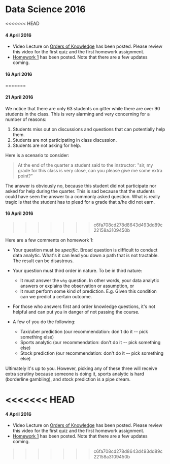 # Data Science 2016

<<<<<<< HEAD
#### 4 April 2016

- Video Lecture on [Orders of Knowledge](https://youtu.be/fEVZG5nYzqM) has been posted.  Please review this video for the first quiz and the first homework assignment.
- [Homework 1](notes/homeworks/homework1.md) has been posted.  Note that there are a few updates coming.  

#### 16 Aprl 2016
=======
#### 21 April 2016

We notice that there are only 63 students on gitter while there are over 90 students in the class.  This is very alarming and very concerning for a number of reasons:

1. Students miss out on discussions and questions that can potentially help them.
2. Students are not participating in class discussion.
3. Students are not asking for help.

Here is a scenario to consider:

> At the end of the quarter a student said to the instructor: "sir, my grade for this class is very close, can you please give me some extra point?"

The answer is obviously no, because this student did not participate nor asked for help during the quarter.  This is sad because that the students could have seen the answer to a commonly asked question.  What is really tragic is that the student has to plead for a grade that s/he did not earn. 

#### 16 April 2016
>>>>>>> c6fa708cd278d8643d493dd89c22158a3109450b

Here are a few comments on homework 1:

- Your question must be _specific_.  Broad question is difficult to conduct data analytic.  What's it can lead you down a path that is not tractable.  The result can be disastrous.

- Your question must third order in nature.  To be in third nature:
  - It must answer the `why` question.  In other words, your data analytic answers or explains the observation or assumption, or
  - It must perform some kind of prediction.  E.g. Given this condition can we predict a certain outcome.

- For those who answers first and order knowledge questions, it's not helpful and can put you in danger of not passing the course.

- A few of you do the following:
  - Taxi/uber prediction (our recommendation: don't do it -- pick something else)
  - Sports analytic (our recommendation: don't do it -- pick something else) 
  - Stock prediction (our recommendation: don't do it -- pick something else)

Ultimately it's up to you.  However, picking any of these three will receive extra scrutiny because someone is doing it, sports analytic is hard (borderline gambling), and stock prediction is a pipe dream.


<<<<<<< HEAD
=======
#### 4 April 2016

- Video Lecture on [Orders of Knowledge](https://youtu.be/fEVZG5nYzqM) has been posted.  Please review this video for the first quiz and the first homework assignment.
- [Homework 1](notes/homeworks/homework1.md) has been posted.  Note that there are a few updates coming.  
>>>>>>> c6fa708cd278d8643d493dd89c22158a3109450b
